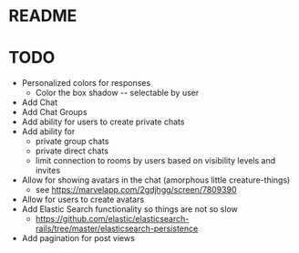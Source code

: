 # README

# TODO

* Personalized colors for responses
  * Color the box shadow -- selectable by user
* Add Chat
* Add Chat Groups
* Add ability for users to create private chats
* Add ability for 
  * private group chats
  * private direct chats
  * limit connection to rooms by users based on visibility levels and invites
* Allow for showing avatars in the chat (amorphous little creature-things)
  * see https://marvelapp.com/2gdjhgg/screen/7809390
* Allow for users to create avatars
* Add Elastic Search functionality so things are not so slow
  * https://github.com/elastic/elasticsearch-rails/tree/master/elasticsearch-persistence
* Add pagination for post views  